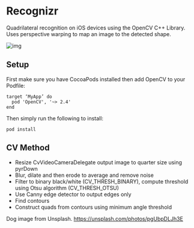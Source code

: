 # Recognizr

Quadrilateral recognition on iOS devices using the OpenCV C++ Library. Uses perspective warping to map an image to the detected shape.

![img](http://ryanwebb.com/images/recognizrr.jpg)

## Setup
First make sure you have CocoaPods installed then add OpenCV to your Podfile:
```
target ‘MyApp’ do
  pod 'OpenCV', '~> 2.4'
end
```
Then simply run the following to install:
```
pod install
```

## CV Method
* Resize CvVideoCameraDelegate output image to quarter size using pyrDown
* Blur, dilate and then erode to average and remove noise
* Filter to binary black/white (CV_THRESH_BINARY), compute threshold using Otsu algorithm (CV_THRESH_OTSU)
* Use Canny edge detector to output edges only
* Find contours
* Construct quads from contours using minimum angle threshold

Dog image from Unsplash.
https://unsplash.com/photos/pgUbpDLJh3E